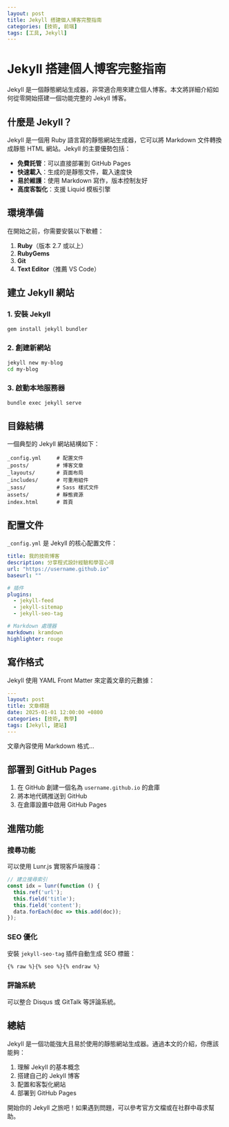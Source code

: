 ```yaml
---
layout: post
title: Jekyll 搭建個人博客完整指南
categories: [技術, 前端]
tags: [工具, Jekyll]
---
```


# Jekyll 搭建個人博客完整指南

Jekyll 是一個靜態網站生成器，非常適合用來建立個人博客。本文將詳細介紹如何從零開始搭建一個功能完整的 Jekyll 博客。

## 什麼是 Jekyll？

Jekyll 是一個用 Ruby 語言寫的靜態網站生成器，它可以將 Markdown 文件轉換成靜態 HTML 網站。Jekyll 的主要優勢包括：

- **免費託管**：可以直接部署到 GitHub Pages
- **快速載入**：生成的是靜態文件，載入速度快
- **易於維護**：使用 Markdown 寫作，版本控制友好
- **高度客製化**：支援 Liquid 模板引擎

## 環境準備

在開始之前，你需要安裝以下軟體：

1. **Ruby**（版本 2.7 或以上）
2. **RubyGems**
3. **Git**
4. **Text Editor**（推薦 VS Code）

## 建立 Jekyll 網站

### 1. 安裝 Jekyll

```bash
gem install jekyll bundler
```

### 2. 創建新網站

```bash
jekyll new my-blog
cd my-blog
```

### 3. 啟動本地服務器

```bash
bundle exec jekyll serve
```

## 目錄結構

一個典型的 Jekyll 網站結構如下：

```
_config.yml     # 配置文件
_posts/         # 博客文章
_layouts/       # 頁面布局
_includes/      # 可重用組件
_sass/          # Sass 樣式文件
assets/         # 靜態資源
index.html      # 首頁
```

## 配置文件

`_config.yml` 是 Jekyll 的核心配置文件：

```yaml
title: 我的技術博客
description: 分享程式設計經驗和學習心得
url: "https://username.github.io"
baseurl: ""

# 插件
plugins:
  - jekyll-feed
  - jekyll-sitemap
  - jekyll-seo-tag

# Markdown 處理器
markdown: kramdown
highlighter: rouge
```

## 寫作格式

Jekyll 使用 YAML Front Matter 來定義文章的元數據：

```yaml
---
layout: post
title: 文章標題
date: 2025-01-01 12:00:00 +0800
categories: [技術, 教學]
tags: [Jekyll, 建站]
---
```

文章內容使用 Markdown 格式...

## 部署到 GitHub Pages

1. 在 GitHub 創建一個名為 `username.github.io` 的倉庫
2. 將本地代碼推送到 GitHub
3. 在倉庫設置中啟用 GitHub Pages

## 進階功能

### 搜尋功能

可以使用 Lunr.js 實現客戶端搜尋：

```javascript
// 建立搜尋索引
const idx = lunr(function () {
  this.ref('url');
  this.field('title');
  this.field('content');
  data.forEach(doc => this.add(doc));
});
```

### SEO 優化

安裝 `jekyll-seo-tag` 插件自動生成 SEO 標籤：

```html
{% raw %}{% seo %}{% endraw %}
```

### 評論系統

可以整合 Disqus 或 GitTalk 等評論系統。

## 總結

Jekyll 是一個功能強大且易於使用的靜態網站生成器。通過本文的介紹，你應該能夠：

1. 理解 Jekyll 的基本概念
2. 搭建自己的 Jekyll 博客
3. 配置和客製化網站
4. 部署到 GitHub Pages

開始你的 Jekyll 之旅吧！如果遇到問題，可以參考官方文檔或在社群中尋求幫助。

